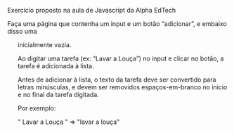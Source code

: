 Exercício proposto na aula de Javascript da Alpha EdTech

Faça uma página que contenha um input e um botão “adicionar”, e embaixo disso uma <ul> inicialmente vazia.

Ao digitar uma tarefa (ex: “Lavar a Louça”) no input e clicar no botão, a tarefa é adicionada à lista.

Antes de adicionar à lista, o texto da tarefa deve ser convertido para letras minúsculas, e devem ser removidos espaços-em-branco no início e no final da tarefa digitada.

Por exemplo:

" Lavar a Louça   " ⇒ "lavar a louça"
